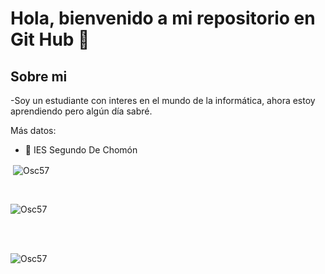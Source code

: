 <h1 aling="center">Hola, bienvenido a mi repositorio en Git Hub 👋</h1>

<h2>Sobre mi</h2>

-Soy un estudiante con interes en el mundo de la informática, ahora estoy aprendiendo pero algún día sabré.

Más datos:

- 🏫 IES Segundo De Chomón


<p>&nbsp;<img align="center" src="https://github-readme-stats.vercel.app/api?username=osc57&show_icons=true&locale=en&bg_color=0d1117&text_color=ffffff&repo=convoychat"
    alt="Osc57" /></p>
<br>

<p><img align="center"
    src="https://github-readme-stats.vercel.app/api/top-langs?username=osc57&show_icons=true&locale=en&bg_color=0d1117&layout=compact"
    alt="Osc57" 
    bg_color=#808080/></p>
<br>
<br>
<p><img align="center"
       src="https://github-readme-stats.vercel.app/api/top-langs/?username=osc57&theme=dark&hide_border=false&include_all_commits=false&count_private=false&layout=compact"
       alt="Osc57"
       bg_color=#808080></p>

<br />
